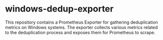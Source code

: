 # windows-dedup-exporter
This repository contains a Prometheus Exporter for gathering deduplication metrics on Windows systems. The exporter collects various metrics related to the deduplication process and exposes them for Prometheus to scrape.
